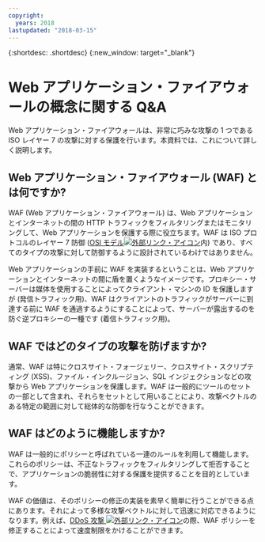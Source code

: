 ```yaml
---
copyright:
  years: 2018
lastupdated: "2018-03-15"
---
```


{:shortdesc: .shortdesc}
{:new_window: target="_blank"}

# Web アプリケーション・ファイアウォールの概念に関する Q&A

Web アプリケーション・ファイアウォールは、非常に巧みな攻撃の 1 つである ISO レイヤー 7 の攻撃に対する保護を行います。本資料では、これについて詳しく説明します。

## Web アプリケーション・ファイアウォール (WAF) とは何ですか?
WAF (Web アプリケーション・ファイアウォール) は、Web アプリケーションとインターネットの間の HTTP トラフィックをフィルタリングまたはモニタリングして、Web アプリケーションを保護する際に役立ちます。WAF は ISO プロトコルのレイヤー 7 防御 ([OSI モデル![外部リンク・アイコン](../../icons/launch-glyph.svg "外部リンク・アイコン")](https://en.wikipedia.org/wiki/OSI_model)内) であり、すべてのタイプの攻撃に対して防御するように設計されているわけではありません。 

Web アプリケーションの手前に WAF を実装するということは、Web アプリケーションとインターネットの間に盾を置くようなイメージです。プロキシー・サーバーは媒体を使用することによってクライアント・マシンの ID を保護しますが (発信トラフィック用)、WAF はクライアントのトラフィックがサーバーに到達する前に WAF を通過するようにすることによって、サーバーが露出するのを防ぐ逆プロキシーの一種です (着信トラフィック用)。

## WAF ではどのタイプの攻撃を防げますか?
通常、WAF は特にクロスサイト・フォージェリー、クロスサイト・スクリプティング (XSS)、ファイル・インクルージョン、SQL インジェクションなどの攻撃から Web アプリケーションを保護します。WAF は一般的にツールのセットの一部として含まれ、それらをセットとして用いることにより、攻撃ベクトルのある特定の範囲に対して総体的な防御を行なうことができます。

## WAF はどのように機能しますか?

WAF は一般的にポリシーと呼ばれている一連のルールを利用して機能します。これらのポリシーは、不正なトラフィックをフィルタリングして拒否することで、アプリケーションの脆弱性に対する保護を提供することを目的としています。 

WAF の価値は、そのポリシーの修正の実装を素早く簡単に行うことができる点にあります。それによって多様な攻撃ベクトルに対して迅速に対応できるようになります。例えば、[DDoS 攻撃 ![外部リンク・アイコン](../../icons/launch-glyph.svg "外部リンク・アイコン")](https://en.wikipedia.org/wiki/Denial-of-service_attack)の際、WAF ポリシーを修正することによって速度制限をかけることができます。
